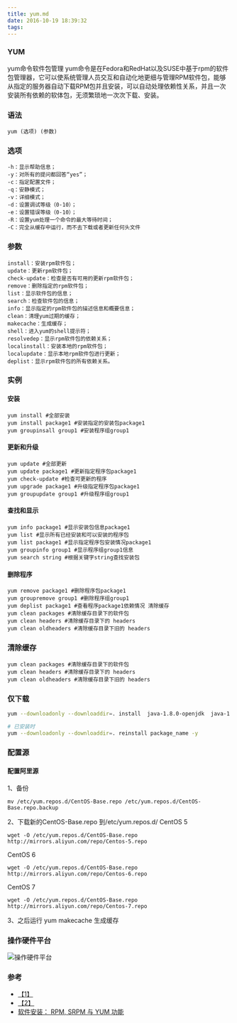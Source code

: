 ```yaml
---
title: yum.md
date: 2016-10-19 18:39:32
tags: 
---
```

### YUM

yum命令软件包管理 yum命令是在Fedora和RedHat以及SUSE中基于rpm的软件包管理器，它可以使系统管理人员交互和自动化地更细与管理RPM软件包，能够从指定的服务器自动下载RPM包并且安装，可以自动处理依赖性关系，并且一次安装所有依赖的软体包，无须繁琐地一次次下载、安装。

### 语法

```
yum (选项) (参数)
```

### 选项

```
-h：显示帮助信息；
-y：对所有的提问都回答“yes”；
-c：指定配置文件；
-q：安静模式；
-v：详细模式；
-d：设置调试等级（0-10）；
-e：设置错误等级（0-10）；
-R：设置yum处理一个命令的最大等待时间；
-C：完全从缓存中运行，而不去下载或者更新任何头文件
```

### 参数

```
install：安装rpm软件包；
update：更新rpm软件包；
check-update：检查是否有可用的更新rpm软件包；
remove：删除指定的rpm软件包；
list：显示软件包的信息；
search：检查软件包的信息；
info：显示指定的rpm软件包的描述信息和概要信息；
clean：清理yum过期的缓存；
makecache：生成缓存；
shell：进入yum的shell提示符；
resolvedep：显示rpm软件包的依赖关系；
localinstall：安装本地的rpm软件包；
localupdate：显示本地rpm软件包进行更新；
deplist：显示rpm软件包的所有依赖关系。
```

### 实例

#### 安装

```
yum install #全部安装
yum install package1 #安装指定的安装包package1
yum groupinsall group1 #安装程序组group1
```

#### 更新和升级

```
yum update #全部更新
yum update package1 #更新指定程序包package1
yum check-update #检查可更新的程序
yum upgrade package1 #升级指定程序包package1
yum groupupdate group1 #升级程序组group1
```

#### 查找和显示

```
yum info package1 #显示安装包信息package1
yum list #显示所有已经安装和可以安装的程序包
yum list package1 #显示指定程序包安装情况package1
yum groupinfo group1 #显示程序组group1信息
yum search string #根据关键字string查找安装包
```

#### 删除程序

```
yum remove package1 #删除程序包package1
yum groupremove group1 #删除程序组group1
yum deplist package1 #查看程序package1依赖情况 清除缓存
yum clean packages #清除缓存目录下的软件包
yum clean headers #清除缓存目录下的 headers
yum clean oldheaders #清除缓存目录下旧的 headers
```

### 清除缓存

```
yum clean packages #清除缓存目录下的软件包
yum clean headers #清除缓存目录下的 headers
yum clean oldheaders #清除缓存目录下旧的 headers
```

### 仅下载
```bash
yum --downloadonly --downloaddir=. install  java-1.8.0-openjdk  java-1.8.0-openjdk-devel -y
```

```bash
# 已安装时
yum --downloadonly --downloaddir=. reinstall package_name -y
```

### 配置源

#### 配置阿里源

1、备份

```shell
mv /etc/yum.repos.d/CentOS-Base.repo /etc/yum.repos.d/CentOS-Base.repo.backup
```

2、下载新的CentOS-Base.repo 到/etc/yum.repos.d/ CentOS 5

```shell
wget -O /etc/yum.repos.d/CentOS-Base.repo http://mirrors.aliyun.com/repo/Centos-5.repo
```

CentOS 6

```shell
wget -O /etc/yum.repos.d/CentOS-Base.repo http://mirrors.aliyun.com/repo/Centos-6.repo
```

CentOS 7

```shell
wget -O /etc/yum.repos.d/CentOS-Base.repo http://mirrors.aliyun.com/repo/Centos-7.repo
```

3、之后运行 yum makecache 生成缓存

### 操作硬件平台

![操作硬件平台](/images/WX20200214-095055@2x.png)

### 参考

- [【1】](http://linux.vbird.org/linux_basic/0520rpm_and_srpm.php#yumclient)
- [【2】](http://man.linuxde.net/yum)
- [软件安装： RPM, SRPM 与 YUM 功能](http://cn.linux.vbird.org/linux_basic/0520rpm_and_srpm.php)
